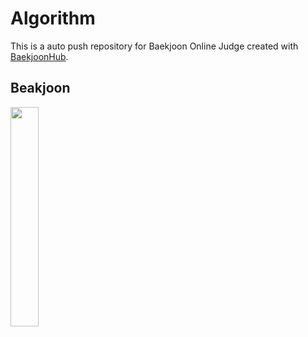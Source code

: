 # Algorithm
This is a auto push repository for Baekjoon Online Judge created with [BaekjoonHub](https://github.com/BaekjoonHub/BaekjoonHub).

## Beakjoon
<img width="30%" src=https://github.com/kookjd7759/Algorithm/assets/67672017/b415e477-0992-4e1a-bbda-f1336944103f/>
